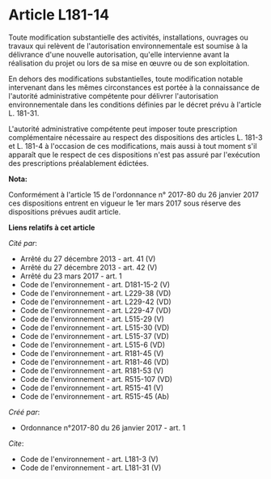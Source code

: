 # Article L181-14

Toute modification substantielle des activités, installations, ouvrages ou travaux qui relèvent de l'autorisation
environnementale est soumise à la délivrance d'une nouvelle autorisation, qu'elle intervienne avant la réalisation du projet
ou lors de sa mise en œuvre ou de son exploitation. 

En dehors des modifications substantielles, toute modification notable intervenant dans les mêmes circonstances est portée à
la connaissance de l'autorité administrative compétente pour délivrer l'autorisation environnementale dans les conditions
définies par le décret prévu à l'article L. 181-31. 

L'autorité administrative compétente peut imposer toute prescription complémentaire nécessaire au respect des dispositions
des articles L. 181-3 et L. 181-4 à l'occasion de ces modifications, mais aussi à tout moment s'il apparaît que le respect de
ces dispositions n'est pas assuré par l'exécution des prescriptions préalablement édictées.

**Nota:**

Conformément à l'article 15 de l'ordonnance n° 2017-80 du 26 janvier 2017 ces dispositions entrent en vigueur le 1er mars
2017 sous réserve des dispositions prévues audit article.

**Liens relatifs à cet article**

_Cité par_:

  - Arrêté du 27 décembre 2013 - art. 41 (V)
  - Arrêté du 27 décembre 2013 - art. 42 (V)
  - Arrêté du 23 mars 2017 - art. 1
  - Code de l'environnement - art. D181-15-2 (V)
  - Code de l'environnement - art. L229-38 (VD)
  - Code de l'environnement - art. L229-42 (VD)
  - Code de l'environnement - art. L229-47 (VD)
  - Code de l'environnement - art. L515-29 (V)
  - Code de l'environnement - art. L515-30 (VD)
  - Code de l'environnement - art. L515-37 (VD)
  - Code de l'environnement - art. L515-6 (VD)
  - Code de l'environnement - art. R181-45 (V)
  - Code de l'environnement - art. R181-46 (VD)
  - Code de l'environnement - art. R181-53 (V)
  - Code de l'environnement - art. R515-107 (VD)
  - Code de l'environnement - art. R515-41 (V)
  - Code de l'environnement - art. R515-45 (Ab)

_Créé par_:

  - Ordonnance n°2017-80 du 26 janvier 2017 - art. 1

_Cite_:

  - Code de l'environnement - art. L181-3 (V)
  - Code de l'environnement - art. L181-31 (V)

